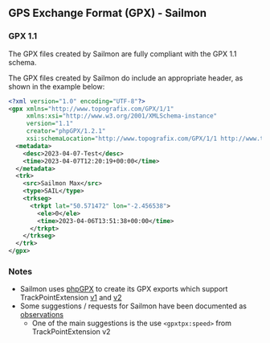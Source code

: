 ## GPS Exchange Format (GPX) - Sailmon

### GPX 1.1

The GPX files created by Sailmon are fully compliant with the GPX 1.1 schema.

The GPX files created by Sailmon do include an appropriate header, as shown in the example below:

```xml
<?xml version="1.0" encoding="UTF-8"?>
<gpx xmlns="http://www.topografix.com/GPX/1/1"
     xmlns:xsi="http://www.w3.org/2001/XMLSchema-instance"
     version="1.1"
     creator="phpGPX/1.2.1"
     xsi:schemaLocation="http://www.topografix.com/GPX/1/1 http://www.topografix.com/GPX/1/1/gpx.xsd">
  <metadata>
    <desc>2023-04-07-Test</desc>
    <time>2023-04-07T12:20:19+00:00</time>
  </metadata>
  <trk>
    <src>Sailmon Max</src>
    <type>SAIL</type>
    <trkseg>
      <trkpt lat="50.571472" lon="-2.456538">
        <ele>0</ele>
        <time>2023-04-06T13:51:38+00:00</time>
      </trkpt>
    </trkseg>
  </trk>
</gpx>
```



### Notes

- Sailmon uses [phpGPX](https://github.com/Sibyx/phpGPX) to create its GPX exports which support TrackPointExtension [v1](https://www8.garmin.com/xmlschemas/TrackPointExtensionv1.xsd) and [v2](https://www8.garmin.com/xmlschemas/TrackPointExtensionv2.xsd)
- Some suggestions / requests for Sailmon have been documented as [observations](https://logiqx.github.io/gps-details/sailmon/)
  - One of the main suggestions is the use `<gpxtpx:speed>` from TrackPointExtension v2


